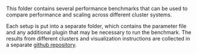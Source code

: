 This folder contains several performance benchmarks that can be used to
compare performance and scaling across different cluster systems.

Each setup is put into a separate folder, which contains the parameter file
and any additional plugin that may be necessary to run the benchmark. The
results from different clusters and visualization instructions are collected
in a separate 
[github repository](https://github.com/gassmoeller/aspect-performance-statistics ).
